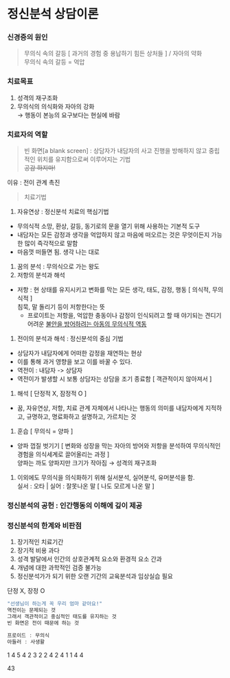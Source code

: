 <head>
    <style>
        .rb{
            color : red;
            font-weight : bold;
        }
    </style>
</head>

# 정신분석 상담이론
### 신경증의 원인
> 무의식 속의 갈등 [ 과거의 경험 중 용납하기 힘든 상처들 ] \/ 자아의 약화  
  무의식 속의 갈등 = 억압
### 치료목표
1. 성격의 재구조화
1. 무의식의 의식화와 자아의 강화  
&rarr; 행동이 본능의 요구보다는 현실에 바람
### 치료자의 역할
> 빈 화면[a blank screen] : 상담자가 내담자의 사고 진행을 방해하지 않고 중립적인 위치를 유지함으로써 이루어지는 기법  
~~공감 하지마!~~

이유 : 전이 관계 촉진
> 치료기법
1. 자유연상 : 정신분석 치료의 핵심기법
  + 무의식적 소망, 환상, 갈등, 동기로의 문을 열기 위해 사용하는 기본적 도구
  + 내담자는 모든 감정과 생각을 억압하지 않고 마음에 떠오르는 것은 무엇이든지 가능한 많이 즉각적으로 말함
  + 마음껏 떠들면 됨. 생각 나는 대로
1. 꿈의 분석 : 무의식으로 가는 왕도
1. 저항의 분석과 해석
  + 저항 : 현 상태를 유지시키고 변화를 막는 모든 생각, 태도, 감정, 행동 [ 의식적, 무의식적 ]  
    침묵, 말 돌리기 등이 저항한다는 뜻
    * 프로이트는 저항을, 억압한 충동이나 감정이 인식되려고 할 때 야기되는 견디기 어려운 <U>불안을 방어하려는 아동의 무의식적 역동</U>
1. 전이의 분석과 해석 : 정신분석의 중심 기법
  + 상담자가 내담자에게 어떠한 감정을 재연하는 현상
  + 이를 통해 과거 영향을 보고 이를 바꿀 수 있다.
  + 역전이 : 내담자 -> 상담자
  + 역전이가 발생할 시 보통 상담자는 상담을 조기 종료함 [ 객관적이지 않아져서 ]
1. 해석 [ 단정적 X, 잠정적 O ]
  + 꿈, 자유연상, 저항, 치료 관계 자체에서 나타나는 행동의 의미를 내담자에게 지적하고, 규명하고, 명료화하고 설명하고, 가르치는 것
1. 훈습 [ 무의식 = 양파 ]
  + 양파 껍질 벗기기 [ 변화와 성장을 막는 자아의 방어와 저항을 분석하여 무의식적인 경험을 의식세계로 끌어올리는 과정 ]  
  양파는 까도 양파지만 크기가 작아짐 &rarr; 성격의 재구조화
1. 이외에도 무의식을 의식화하기 위해 실서분석, 실어분석, 유머분석을 함.  
  실서 : 오타 \| 실어 : 잘못나온 말 [ 나도 모르게 나온 말 ]
### 정신분석의 공헌 : 인간행동의 이해에 깊이 제공
### 정신분석의 한계와 비판점
1. 장기적인 치료기간
1. 장기적 비용 과다
1. 성격 발달에서 인간의 상호관계적 요소와 환경적 요소 간과
1. 개념에 대한 과학적인 검증 불가능
1. 정신분석가가 되기 위한 오랜 기간의 교육분석과 임상실습 필요

단정 X, 장정 O


```C
"선생님이 하는게 꼭 우리 엄마 같아요!"
역전이는 문제되는 것
그래서 객관적이고 중심적인 태도를 유지하는 것
빈 화면은 전이 때문에 하는 것

프로이드 : 무의식
아들러 : 사생활
```

1 4 5 4 2
3 2 2 4 2
4 1 1 4 4

43